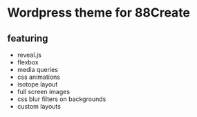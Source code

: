 # Wordpress theme for 88Create

## featuring

* reveal.js
* flexbox
* media queries
* css animations
* isotope layout
* full screen images
* css blur filters on backgrounds
* custom layouts
